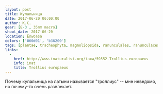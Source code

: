 ```yaml
---
layout: post
title: Купальница
date: 2017-06-20 00:00:00
author: К.С.
gear: [E-3 , 35mm macro]
shoot_date: 2017-06-20
location: Ёльбаза
colors: ['060d01', 'b36200']
tags: [plantae, tracheophyta, magnoliopsida, ranunculales, ranunculaceae, trollius, trollius europaeus]
links:
  -
    href: http://www.inaturalist.org/taxa/59552-Trollius-europaeus
    info: inat
    title: Trollius europaeus
---
```

Почему купальница на латыни называется "троллиус" -- мне неведомо, но почему-то очень развлекает.
